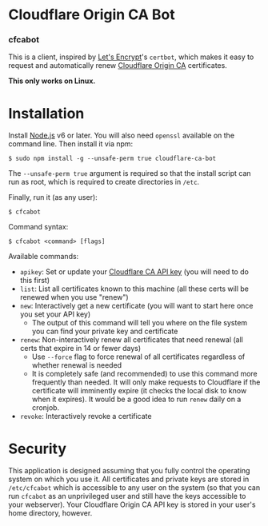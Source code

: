 # Cloudflare Origin CA Bot
### cfcabot

This is a client, inspired by [Let's Encrypt](https://letsencrypt.org)'s `certbot`, which makes it easy to request and
automatically renew [Cloudflare Origin CA](https://blog.cloudflare.com/cloudflare-ca-encryption-origin/) certificates.

**This only works on Linux.**

# Installation

Install [Node.js](https://nodejs.org) v6 or later. You will also need `openssl` available on the command line.
Then install it via npm:

    $ sudo npm install -g --unsafe-perm true cloudflare-ca-bot
    
The `--unsafe-perm true` argument is required so that the install script can run as root, which is required to create
directories in `/etc`.
    
Finally, run it (as any user):

    $ cfcabot
    
Command syntax:

    $ cfcabot <command> [flags]

Available commands:
- `apikey`: Set or update your [Cloudflare CA API key](https://www.cloudflare.com/a/profile) (you will need to do this first)
- `list`: List all certificates known to this machine (all these certs will be renewed when you use "renew")
- `new`: Interactively get a new certificate (you will want to start here once you set your API key)
    - The output of this command will tell you where on the file system you can find your private key and certificate
- `renew`: Non-interactively renew all certificates that need renewal (all certs that expire in 14 or fewer days)
    - Use `--force` flag to force renewal of all certificates regardless of whether renewal is needed
    - It is completely safe (and recommended) to use this command more frequently than needed. It will only make requests
    to Cloudflare if the certificate will imminently expire (it checks the local disk to know when it expires). It would
    be a good idea to run `renew` daily on a cronjob.
- `revoke`: Interactively revoke a certificate

# Security

This application is designed assuming that you fully control the operating system on which you use it. All certificates
and private keys are stored in `/etc/cfcabot` which is accessible to any user on the system (so that you can run
`cfcabot` as an unprivileged user and still have the keys accessible to your webserver). Your Cloudflare Origin CA API
key is stored in your user's home directory, however.


